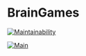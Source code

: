 # BrainGames

[![Maintainability](https://api.codeclimate.com/v1/badges/8609d5b3a5edbfef49e9/maintainability)](https://codeclimate.com/github/ashikov/python-project-lvl1/maintainability)

[![Main](https://github.com/ashikov/python-project-lvl1/actions/workflows/main.yml/badge.svg)](https://github.com/ashikov/python-project-lvl1/actions/workflows/main.yml)
